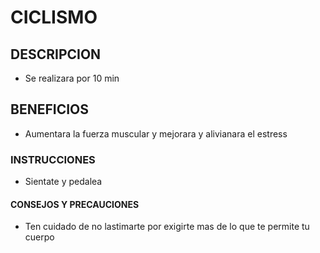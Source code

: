 # CICLISMO
## DESCRIPCION
- Se realizara por 10 min 
## BENEFICIOS
- Aumentara la fuerza muscular y mejorara y alivianara el estress

### INSTRUCCIONES

- Sientate y pedalea
#### CONSEJOS Y PRECAUCIONES

- Ten cuidado de no lastimarte por exigirte mas de lo que te permite tu cuerpo
